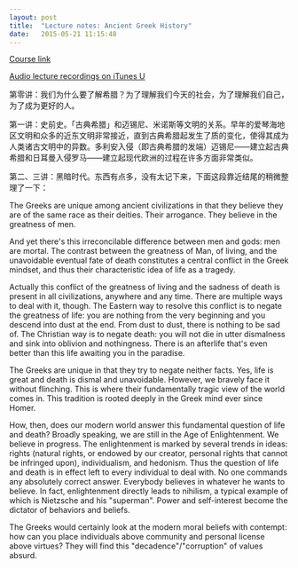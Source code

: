 ```yaml
---
layout: post
title:  "Lecture notes: Ancient Greek History"
date:   2015-05-21 11:15:48
---
```


[Course link](http://oyc.yale.edu/classics/clcv-205)

[Audio lecture recordings on iTunes U](https://itunes.apple.com/us/itunes-u/ancient-greek-history-audio/id341651987?mt=10) 

第零讲：我们为什么要了解希腊？为了理解我们今天的社会，为了理解我们自己，为了成为更好的人。

第一讲：史前史。「古典希腊」和迈锡尼、米诺斯等文明的关系。早年的爱琴海地区文明和众多的近东文明非常接近，直到古典希腊起发生了质的变化，使得其成为人类诸古文明中的异数。多利安入侵（即古典希腊的发端）迈锡尼——建立起古典希腊和日耳曼入侵罗马——建立起现代欧洲的过程在许多方面非常类似。

第二、三讲：黑暗时代。东西有点多，没有太记下来，下面这段靠近结尾的稍微整理了一下：

The Greeks are unique among ancient civilizations in that they believe they are of the same race as their deities. Their arrogance. They believe in the greatness of men. 

And yet there's this irreconcilable difference between men and gods: men are mortal. The contrast between the greatness of Man, of living, and the unavoidable eventual fate of death constitutes a central conflict in the Greek mindset, and thus their characteristic idea of life as a tragedy. 

Actually this conflict of the greatness of living and the sadness of death is present in all civilizations, anywhere and any time. There are multiple ways to deal with it, though. The Eastern way to resolve this conflict is to negate the greatness of life: you are nothing from the very beginning and you descend into dust at the end. From dust to dust, there is nothing to be sad of. The Christian way is to negate death: you will not die in utter dismalness and sink into oblivion and nothingness. There is an afterlife that's even better than this life awaiting you in the paradise. 

The Greeks are unique in that they try to negate neither facts. Yes, life is great and death is dismal and unavoidable. However, we bravely face it without flinching. This is where their fundamentally tragic view of the world comes in. This tradition is rooted deeply in the Greek mind ever since Homer. 

How, then, does our modern world answer this fundamental question of life and death? Broadly speaking, we are still in the Age of Enlightenment. We believe in progress. The enlightenment is marked by several trends in ideas: rights (natural rights, or endowed by our creator, personal rights that cannot be infringed upon), individualism, and hedonism. Thus the question of life and death is in effect left to every individual to deal with. No one commands any absolutely correct answer. Everybody believes in whatever he wants to believe. In fact, enlightenment directly leads to nihilism, a typical example of which is Nietzsche and his "superman". Power and self-interest become the dictator of behaviors and beliefs. 

The Greeks would certainly look at the modern moral beliefs with contempt: how can you place individuals above community and personal license above virtues? They will find this "decadence"/"corruption" of values absurd. 